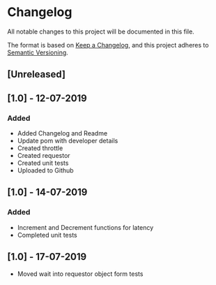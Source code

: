 # Changelog
All notable changes to this project will be documented in this file.

The format is based on [Keep a Changelog](https://keepachangelog.com/en/1.0.0/),
and this project adheres to [Semantic Versioning](https://semver.org/spec/v2.0.0.html).

## [Unreleased]

## [1.0] - 12-07-2019
### Added
- Added Changelog and Readme
- Update pom with developer details
- Created throttle
- Created requestor
- Created unit tests
- Uploaded to Github

## [1.0] - 14-07-2019
### Added
- Increment and Decrement functions for latency
- Completed unit tests

## [1.0] - 17-07-2019
- Moved wait into requestor object form tests